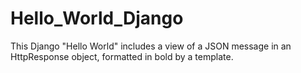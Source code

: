 # Hello_World_Django
This Django "Hello World" includes a view of a JSON message in an HttpResponse object, formatted in bold by a template. 
